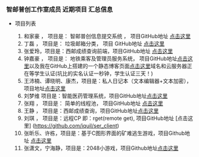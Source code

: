﻿### 智邮普创工作室成员 近期项目 汇总信息


- 项目列表 
 
  1. 和家豪 ， 项目是： 智邮普创信息提交系统 ， 项目GitHub地址 [点击这里](https://github.com/ZypcGroup/zypc_submit_info)
  2. 丁磊   ， 项目是： 垃圾邮箱分类，		项目 GitHub地址 [点击这里](https://github.com/MosBest/spam)
  3. 张爱玲，项目是：西邮成绩查询前端，项目GitHub地址 [点击这里](https://github.com/zhangailing/-.git)
  4. 钟嘉豪 ， 项目是： 地铁乘客及管理员服务系统， 项目GitHub地址[点击这里](https://github.com/ZJH9Rondo/learngit.git)以及我在GitHub上搭建的一个静态博客页面[点击这里](https://github.com/ZJH9Rondo/ZJH9Rondo.github.io.git)域名和云服务器正在等学生认证(坑比的实名认证一秒钟，学生认证三天！)
  5. 王沛楠、谭晓明、康杰，项目是：私人日记本（文本编辑器+文本加密），项目地址[点击这里](https://github.com/wildpener/learngit)
  6. 刘梦维 项目是：智能医药管理系统，项目GitHub地址[点击这里](https://github.com/fightingliumeng/Medical-management-system)
  7. 张翔 ， 项目是： 简单的线程池， 项目GitHub地址 [点击这里](https://github.com/ZXANG/first.git)
  8. 王静 ， 项目是：西邮成绩查询，项目GitHub地址[点击这里](https://github.com/Hypnosis123/Risystem)
  9. 刘琪 ， 项目是：远程CP 即：rget(remote get), 项目GitHub地址 [点击这里]
(https://github.com/iquil/ser_client)
  10. 张昕乐、许栋，项目是：基于C图形界面的矿难逃生游戏，项目Github地址 [点击这里](https://github.com/zhangxxkl/learn)
  11. 张潇文，宁海静，项目是：2048小游戏，项目Github地址[点击这里](https://github.com/ningjingdexiatian/learngit) 

